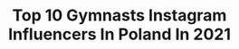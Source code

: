 ---
title: Top 10 Gymnasts Instagram Influencers In Poland In 2021
description: >-
  Find top gymnasts Instagram influencers in Poland in 2021. Most popular hashtags: #gymnastics #flexibility #poledance #split.
platform: Instagram
hits: 51
text_top: Discover the top-rated Instagram accounts on inBeat.
text_bottom: Our search engine aggregates 51 Instagram influencers like this in Poland for you to connect with.
profiles:
  - username: "lukasz_grzybowski"
    fullname: >-
      Łukasz Grzybowski
    bio: >-
      🤸 Gymnastic / Acrobat 🎪 Multi-skilled Artist 🤸‍♂️ TikTok: lukasz_grzybowski 📩 Kontakt: lukaszgrzybowski97@gmail.com
    location: "Poland"
    followers: 66673
    engagement: 524
    commentsToLikes: 0.014125
    id: ck5hq3xvzsgb10i1124zzwopl
    verified: false
    hashtags: "#croatia, #acrobat, #rzeszow, #sunset"
  - username: "oliwia_latoszewska"
    fullname: >-
      Oliwia Latoszewska
    bio: >-
      📍 Gdańsk, Poland 👻 Snap: azurako ❤ Self taught hand balancer and contortionist
    location: "Poland"
    followers: 10271
    engagement: 2263
    commentsToLikes: 0.021288
    id: ck8t81yn9itgn0j78zapd0qku
    verified: false
    hashtags: "#cel, #ponadszpagat, #contortionist, #polishgirl"
  - username: "kaarero"
    fullname: >-
      ➡️️Karolina⬅️
    bio: >-
      Karolina Marszałek 👩🏼🌸 TFP📸 ✍🏼priv TikTok: marszalek.karolina #travel 🌴☀️💦 #gymlover 💪🏽 ✖️Szczecin✖️🇵🇱
    location: "Poland"
    followers: 12413
    engagement: 653
    commentsToLikes: 0.022474
    id: ck5zphnvisoqo0i1488xmys5n
    verified: false
    hashtags: "#fitgirl, #szcz, #gymnastics, #polskadziewczyna"
  - username: "juliamaciuszek"
    fullname: >-
      Julia Maciuszek
    bio: >-
      🤸🏽‍♀️an aspiring young Ninja&OCR athlete ⚡️Ambasador @underarmour 🌴Survivor Poland 💁🏽IndianaJules 🍜food lover
    location: "Poland"
    followers: 17696
    engagement: 484
    commentsToLikes: 0.013503
    id: ck5cc6lrcgt700i11nsga91o0
    verified: false
    hashtags: "#healthyfood, #experience, #underarmour, #ninjawarrior"
  - username: "annaweklar"
    fullname: >-
      Anna Węklar
    bio: >-
      🤍 Founder @aerialstudioaweklar @rozciaganie @aerialstudiostore 🥇World Champion Aerial Silks ✨ Semifinalist @mamtalent_tvn XI 🎥 Jak zrobić szpagat? ⤵️
    location: "Poland"
    followers: 12301
    engagement: 989
    commentsToLikes: 0.013388
    id: ck5hkj8x8iini0i11cdwso5f6
    verified: false
    hashtags: "#gym, #gymnastics, #aerialstudioaweklar, #yoga"
  - username: "patioszka"
    fullname: >-
      Patrycja Stachera
    bio: >-
      współtwórca @sejsza.pl 🌊 psycholog konsultujący w nurcie TSR współtwórca i psycholog Psycho Labs 🧠 współtwórca Sikora Gym ambasador @carpatree
    location: "Poland"
    followers: 203984
    engagement: 144
    commentsToLikes: 0.030506
    id: ck5q9wa9jdc0t0i113sxxgog7
    verified: false
    hashtags: "#sikoragym, #oshee, #psychologia, #workout"
  - username: "malowanieswiatlem"
    fullname: >-
      Malowanie Światłem- Tomasz Gas
    bio: >-
      eat-> sleep-> photo-> repeat ❤️🔥📸🚗
    location: "Poland"
    followers: 6816
    engagement: 438
    commentsToLikes: 0.011522
    id: ckf5q6r3w8cx10j236p22a7wb
    verified: false
    hashtags: ""
  - username: "michal_urbanik"
    fullname: >-
      Michał Urbanik | Calisthenics
    bio: >-
      CEO @akademia_swc 📋Plany/Prowadzenie 📩 ℹTrening Siłowy & Medyczny ▪Muscle Ups 28x - World Record ▪Pull Up +100kg ▪Front Lever 50s ▪Dip +140kg
    location: "Poland"
    followers: 31022
    engagement: 1162
    commentsToLikes: 0.016677
    id: ck55lfrad1gmv0i11xd9mo4wd
    verified: false
    hashtags: "#power, #pullup, #body, #calisthenics"
  - username: "justynadobosz"
    fullname: >-
      🌸Justyna Dobosz🌸
    bio: >-
      👧 24; Nowy Sącz 🇵🇱 👑 God's daughter 👑 💃 dancer💃
    location: "Poland"
    followers: 4018
    engagement: 954
    commentsToLikes: 0.043733
    id: ckaoxziblff6k0i78ejdqalvb
    verified: false
    hashtags: "#summertime, #raysofthesun, #letspose, #polishgirl"
  - username: "iwek_iwi"
    fullname: >-
      Iwona Drzymała
    bio: >-
      World Pole Sport&Aerial Hoop Champion'17 Semi finalist Poland Got Talent 8 Contact & bookings: i.drzymala@o2.pl Fb: Iwona Drzymala-Aerial Dance Warsaw
    location: "Poland"
    followers: 5744
    engagement: 912
    commentsToLikes: 0.021535
    id: ckapaeymavtu30i78g538gve9
    verified: false
    hashtags: "#stretching, #aerialsilkstricks, #acrobatics, #circus"
---